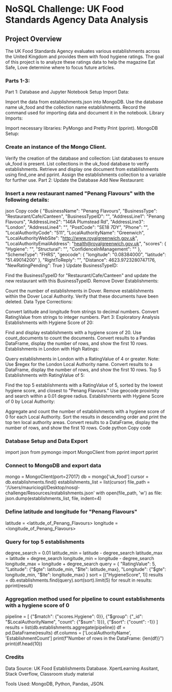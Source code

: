 # NoSQL Challenge: UK Food Standards Agency Data Analysis
## Project Overview
The UK Food Standards Agency evaluates various establishments across the United Kingdom and provides them with food hygiene ratings. The goal of this project is to analyze these ratings data to help the magazine Eat Safe, Love determine where to focus future articles.

### Parts 1-3: 
Part 1: Database and Jupyter Notebook Setup
Import Data:

Import the data from establishments.json into MongoDB.
Use the database name uk_food and the collection name establishments.
Record the command used for importing data and document it in the notebook.
Library Imports:

Import necessary libraries: PyMongo and Pretty Print (pprint).
MongoDB Setup:

### Create an instance of the Mongo Client.
Verify the creation of the database and collection:
List databases to ensure uk_food is present.
List collections in the uk_food database to verify establishments.
Retrieve and display one document from establishments using find_one and pprint.
Assign the establishments collection to a variable for further use.
Part 2: Update the Database
Add New Restaurant:

### Insert a new restaurant named "Penang Flavours" with the following details:
json
Copy code
{
  "BusinessName": "Penang Flavours",
  "BusinessType": "Restaurant/Cafe/Canteen",
  "BusinessTypeID": "",
  "AddressLine1": "Penang Flavours",
  "AddressLine2": "146A Plumstead Rd",
  "AddressLine3": "London",
  "AddressLine4": "",
  "PostCode": "SE18 7DY",
  "Phone": "",
  "LocalAuthorityCode": "511",
  "LocalAuthorityName": "Greenwich",
  "LocalAuthorityWebSite": "http://www.royalgreenwich.gov.uk",
  "LocalAuthorityEmailAddress": "health@royalgreenwich.gov.uk",
  "scores": {
      "Hygiene": "",
      "Structural": "",
      "ConfidenceInManagement": ""
  },
  "SchemeType": "FHRS",
  "geocode": {
      "longitude": "0.08384000",
      "latitude": "51.49014200"
  },
  "RightToReply": "",
  "Distance": 4623.9723280747176,
  "NewRatingPending": True
}
Update BusinessTypeID:

Find the BusinessTypeID for "Restaurant/Cafe/Canteen" and update the new restaurant with this BusinessTypeID.
Remove Dover Establishments:

Count the number of establishments in Dover.
Remove establishments within the Dover Local Authority.
Verify that these documents have been deleted.
Data Type Corrections:

Convert latitude and longitude from strings to decimal numbers.
Convert RatingValue from strings to integer numbers.
Part 3: Exploratory Analysis
Establishments with Hygiene Score of 20:

Find and display establishments with a hygiene score of 20.
Use count_documents to count the documents.
Convert results to a Pandas DataFrame, display the number of rows, and show the first 10 rows.
Establishments in London with High Ratings:

Query establishments in London with a RatingValue of 4 or greater.
Note: Use $regex for the London Local Authority name.
Convert results to a DataFrame, display the number of rows, and show the first 10 rows.
Top 5 Establishments with RatingValue of 5:

Find the top 5 establishments with a RatingValue of 5, sorted by the lowest hygiene score, and closest to "Penang Flavours."
Use geocode proximity and search within a 0.01 degree radius.
Establishments with Hygiene Score of 0 by Local Authority:

Aggregate and count the number of establishments with a hygiene score of 0 for each Local Authority.
Sort the results in descending order and print the top ten local authority areas.
Convert results to a DataFrame, display the number of rows, and show the first 10 rows.
Code
python
Copy code
### Database Setup and Data Export
import json
from pymongo import MongoClient
from pprint import pprint

### Connect to MongoDB and export data
mongo = MongoClient(port=27017)
db = mongo['uk_food']
cursor = db.establishments.find()
establishments_list = list(cursor)
file_path = '/Users/mauriciogil/Desktop/nosql-challenge/Resources/establishments.json'
with open(file_path, 'w') as file:
    json.dump(establishments_list, file, indent=4)

### Define latitude and longitude for "Penang Flavours"
latitude = <latitude_of_Penang_Flavours>
longitude = <longitude_of_Penang_Flavours>

### Query for top 5 establishments
degree_search = 0.01
latitude_min = latitude - degree_search
latitude_max = latitude + degree_search
longitude_min = longitude - degree_search
longitude_max = longitude + degree_search
query = {
    "RatingValue": 5,
    "Latitude": {"$gte": latitude_min, "$lte": latitude_max},
    "Longitude": {"$gte": longitude_min, "$lte": longitude_max}
}
sort = [("HygieneScore", 1)]
results = db.establishments.find(query).sort(sort).limit(5)
for result in results:
    pprint(result)

### Aggregation method used for pipeline to count establishments with a hygiene score of 0
pipeline = [
    {"$match": {"scores.Hygiene": 0}},
    {"$group": {"_id": "$LocalAuthorityName", "count": {"$sum": 1}}},
    {"$sort": {"count": -1}}
]
results = list(db.establishments.aggregate(pipeline))
df = pd.DataFrame(results)
df.columns = ['LocalAuthorityName', 'EstablishmentCount']
print(f"Number of rows in the DataFrame: {len(df)}")
print(df.head(10))

### Credits
Data Source: UK Food Establishments Database. XpertLearning Assitant, Stack Overflow, Classroom study material

Tools Used: MongoDB, Python, Pandas, JSON.
